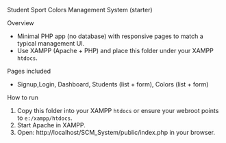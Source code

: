 Student Sport Colors Management System (starter)

Overview

- Minimal PHP app (no database) with responsive pages to match a typical management UI.
- Use XAMPP (Apache + PHP) and place this folder under your XAMPP `htdocs`.

Pages included

- Signup,Login, Dashboard, Students (list + form), Colors (list + form)

How to run

1. Copy this folder into your XAMPP `htdocs` or ensure your webroot points to `e:/xampp/htdocs`.
2. Start Apache in XAMPP.
3. Open: http://localhost/SCM_System/public/index.php in your browser.


